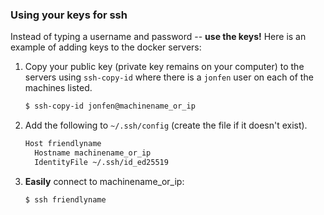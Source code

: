 ### Using your keys for ssh
Instead of typing a username and password -- **use the keys!**  Here is an example of adding keys to the docker servers:
1. Copy your public key (private key remains on your computer) to the servers using `ssh-copy-id` where there is a `jonfen` user on each of the machines listed.
    ```bash
    $ ssh-copy-id jonfen@machinename_or_ip
    ```

2. Add the following to `~/.ssh/config` (create the file if it doesn't exist).
    ```bash
    Host friendlyname 
      Hostname machinename_or_ip
      IdentityFile ~/.ssh/id_ed25519
    ```

3. **Easily** connect to machinename_or_ip:
    ```bash
    $ ssh friendlyname 
    ```
